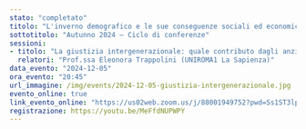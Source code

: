 ```yaml
---
stato: "completato"
titolo: "L'inverno demografico e le sue conseguenze sociali ed economiche"
sottotitolo: "Autunno 2024 — Ciclo di conferenze"
sessioni:
- titolo: "La giustizia intergenerazionale: quale contributo dagli anziani e dall'immigrazione?"
  relatori: "Prof.ssa Eleonora Trappolini (UNIROMA1 La Sapienza)"
data_evento: "2024-12-05"
ora_evento: "20:45"
url_immagine: /img/events/2024-12-05-giustizia-intergenerazionale.jpg
evento_online: true
link_evento_online: "https://us02web.zoom.us/j/88001949752?pwd=Ss1ST3lpx4xEMlTzXEjWWh6Yt9BYHi.1"
registrazione: https://youtu.be/MeFfdNUPWPY
---
```

